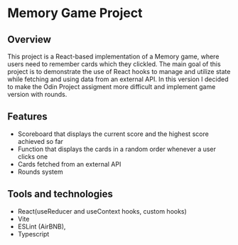 # Memory Game Project

## Overview
This project is a React-based implementation of a Memory game, where users need to remember cards which they clickled. The main goal of this project is to demonstrate the use of React hooks to manage and utilize state while fetching and using data from an external API. In this version I decided to make the Odin Project assigment more difficult and implement game version with rounds.

## Features
* Scoreboard that displays the current score and the highest score achieved so far
* Function that displays the cards in a random order whenever a user clicks one
* Cards fetched from an external API
* Rounds system

## Tools and technologies
* React(useReducer and useContext hooks, custom hooks)
* Vite
* ESLint (AirBNB),
* Typescript
